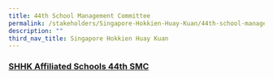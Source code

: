 ```yaml
---
title: 44th School Management Committee
permalink: /stakeholders/Singapore-Hokkien-Huay-Kuan/44th-school-management-committee/
description: ""
third_nav_title: Singapore Hokkien Huay Kuan
---
```

<h3><u>SHHK Affiliated Schools 44th SMC</u></h3>

